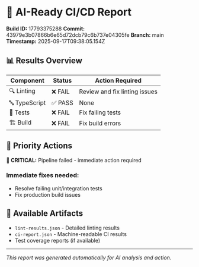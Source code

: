 # 🤖 AI-Ready CI/CD Report

**Build ID:** 17793375288
**Commit:** 43979e3b07866b6e65d72dcb79c6b737e04305fe
**Branch:** main
**Timestamp:** 2025-09-17T09:38:05.154Z

## 📊 Results Overview

| Component | Status | Action Required |
|-----------|---------|----------------|
| 🔍 Linting | ❌ FAIL | Review and fix linting issues |
| 🔤 TypeScript | ✅ PASS | None |
| 🧪 Tests | ❌ FAIL | Fix failing tests |
| 🏗️ Build | ❌ FAIL | Fix build errors |

## 🎯 Priority Actions

**🚨 CRITICAL:** Pipeline failed - immediate action required

### Immediate fixes needed:
- Resolve failing unit/integration tests
- Fix production build issues

## 📁 Available Artifacts

- `lint-results.json` - Detailed linting results
- `ci-report.json` - Machine-readable CI results
- Test coverage reports (if available)

---
*This report was generated automatically for AI analysis and action.*
